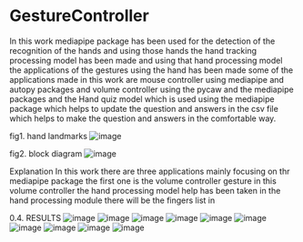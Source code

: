 # GestureController

In this work mediapipe package has been used for the detection of the recognition of the hands and using those hands the hand tracking processing model has been made and using that hand processing model the applications of the gestures using the hand has been made some of the applications made in this work are mouse controller using mediapipe and autopy packages and volume controller using the pycaw and the mediapipe packages and the Hand quiz model which is used using the mediapipe package which helps to update the question and answers in the csv file which helps to make the question and answers in the comfortable way.

fig1. hand landmarks
![image](https://user-images.githubusercontent.com/80684203/171125562-ae0046de-def8-4192-9b62-d4a9925ec605.png)

fig2. block diagram
![image](https://user-images.githubusercontent.com/80684203/171125631-eeddcf24-1949-4df4-b406-335b441c1299.png)



Explanation
In this work there are three applications mainly focusing on thr mediapipe package the first one is the volume controller gesture in this volume controller the hand processing model help has been taken in the hand processing module there will be the fingers list in
 
0.4.	RESULTS
![image](https://user-images.githubusercontent.com/80684203/171125675-2da4207a-8367-45ff-93d7-5de30b3415a6.png)
![image](https://user-images.githubusercontent.com/80684203/171125710-d4c018ab-dc2c-4aa5-bd61-70b304530126.png)
![image](https://user-images.githubusercontent.com/80684203/171125758-2f83b990-1ecf-4827-bc7b-01a06f5d2f1a.png)
![image](https://user-images.githubusercontent.com/80684203/171125855-645fddcd-44f1-4f97-9ed7-5ef532b57711.png)
![image](https://user-images.githubusercontent.com/80684203/171125870-c07572ac-7c28-4edd-a97a-d12a4677fbbe.png)
![image](https://user-images.githubusercontent.com/80684203/171125888-3ba7890c-bc0f-4ea4-bb02-be6e302f8e60.png)
![image](https://user-images.githubusercontent.com/80684203/171125915-aaed30a2-ce3f-4541-8035-d9d662aff191.png)
![image](https://user-images.githubusercontent.com/80684203/171125933-f1018cc9-7110-4e7d-958f-e6220f07dfe8.png)
![image](https://user-images.githubusercontent.com/80684203/171125957-ab0a97ae-9cd0-47c8-8d29-74a1cfc5388a.png)
![image](https://user-images.githubusercontent.com/80684203/171125974-818436b8-3e78-4099-8528-fe916fb51225.png)
